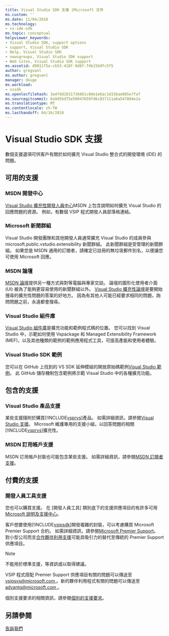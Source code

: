 ```yaml
---
title: Visual Studio SDK 支援 |Microsoft 文件
ms.custom: ''
ms.date: 11/04/2016
ms.technology:
- vs-ide-sdk
ms.topic: conceptual
helpviewer_keywords:
- Visual Studio SDK, support options
- support, Visual Studio SDK
- Help, Visual Studio SDK
- newsgroups, Visual Studio SDK support
- Web sites, Visual Studio SDK support
ms.assetid: d9011f5a-cb53-418f-9d8f-74b15b9fc5f5
author: gregvanl
ms.author: gregvanl
manager: douge
ms.workload:
- vssdk
ms.openlocfilehash: 3a4fdd1831736861c0de1e6ac1d156ae085e7faf
ms.sourcegitcommit: 6a9d5bd75e50947659fd6c837111a6a547884e2a
ms.translationtype: MT
ms.contentlocale: zh-TW
ms.lasthandoff: 04/16/2018
---
```

# <a name="support-for-the-visual-studio-sdk"></a>Visual Studio SDK 支援
數個支援選項可供客戶有關於如何擴充 Visual Studio 整合式的開發環境 (IDE) 的問題。  
  
## <a name="free-support"></a>可用的支援  
  
### <a name="msdn-development-center"></a>MSDN 開發中心  
 [Visual Studio 擴充性開發人員中心](http://go.microsoft.com/fwlink/?LinkID=84381)MSDN 上包含說明如何擴充 Visual Studio 的回應問題的資源。 例如，有數個 VSIP 程式開發人員部落格連結。  
  
### <a name="microsoft-newsgroups"></a>Microsoft 新聞群組  
 Visual Studio 開發團隊和其他開發人員通常擴充 Visual Studio 的成員參與 microsoft.public.vstudio.extensibility 新聞群組。 此新聞群組是受管理的新聞群組。 如果您是 MSDN 通用的訂閱者，請確定已註冊的無垃圾郵件別名，以便讓您可使用 Microsoft 回應。  
  
### <a name="msdn-forums"></a>MSDN 論壇  
 [MSDN 論壇](http://go.microsoft.com/fwlink/?LinkID=76632)提供另一種方式與對等電腦與專家交談。 論壇的圖形化使用者介面 (UI) 被為了能夠更容易使用的新聞群組以外。 [Visual Studio 擴充性論壇](http://go.microsoft.com/fwlink/?LinkID=121964)是要開始搜尋的擴充性問題的答案的好地方。 因為有其他人可能已經要求相同的問題，詢問問題之前，永遠都會搜尋。  
  
### <a name="visual-studio-gallery"></a>Visual Studio 組件庫  
 [Visual Studio 組件庫](http://visualstudiogallery.msdn.microsoft.com/)是擴充功能和範例程式碼的位置。 您可以找到 Visual Studio 中，示範如何使用 Vspackage 和 Managed Extensibility Framework (MEF)，以及其他種類的範例的範例應用程式工具，可提高產能和使用者體驗。  
  
### <a name="visual-studio-sdk-samples"></a>Visual Studio SDK 範例

您可以在 GitHub 上找到的 VS SDK 延伸模組的開放原始碼範例[Visual Studio 範例](https://github.com/Microsoft/VSSDK-Extensibility-Samples)。 此 GitHub 儲存機制包含範例將示範 Visual Studio 中的各種擴充功能。

## <a name="included-support"></a>包含的支援  
  
### <a name="visual-studio-product-support"></a>Visual Studio 產品支援  
 某些支援隨附於購買[!INCLUDE[vsprvs](../code-quality/includes/vsprvs_md.md)]產品。 如需詳細資訊，請參閱[Visual Studio 支援](http://msdn.microsoft.com/vstudio/cc136615.aspx)。 Microsoft 維護專用的支援小組，以回答問題的相關[!INCLUDE[vsprvs](../code-quality/includes/vsprvs_md.md)]擴充性。  
  
### <a name="msdn-subscription-support"></a>MSDN 訂用帳戶支援  
 MSDN 訂用帳戶封裝也可能包含某些支援。 如需詳細資訊，請參閱[MSDN 訂閱者支援](https://msdn.microsoft.com/subscriptions/aa718661.aspx)。  
  
## <a name="paid-support"></a>付費的支援  
  
### <a name="developer-tools-support"></a>開發人員工具支援  
 您也可以購買支援。 在 [開發人員工具] 類別底下的支援供應項目的有許多可用[Microsoft 說明及支援中心](http://go.microsoft.com/fwlink/?LinkID=82383)。  
  
 客戶想要使用[!INCLUDE[vsipsdk](../extensibility/includes/vsipsdk_md.md)]開發複雜的封裝，可以考慮購買 Microsoft Premier Support 合約。 如需詳細資訊，請參閱[Microsoft Premier Support](http://go.microsoft.com/fwlink/?LinkID=76660)。 對小型公司而言[合作夥伴利用支援](http://www.microsoft.com/services/microsoftservices/srv_mspa.mspx)可能具吸引力的替代至傳統的 Premier Support 供應項目。  
  
> [!NOTE]
>  不能用於標準支援，等資訊或以取得建議。  
  
 VSIP 程式搭配 Premier Support 供應項目有關的問題可以傳送至[ vsipsvs@microsoft.com ](mailto:vsipsvs@microsoft.com)。新的夥伴利用程式有關的問題可以傳送至[ advantg@microsoft.com ](mailto:advantg@microsoft.com)。  
  
 個別支援要求的相關資訊，請參閱[個別的支援要求](http://go.microsoft.com/fwlink/?LinkID=82385)。  
  
## <a name="see-also"></a>另請參閱  
 [告訴我們](../ide/talk-to-us.md)